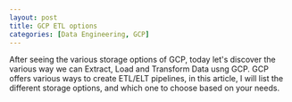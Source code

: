 ```yaml
---
layout: post
title: GCP ETL options
categories: [Data Engineering, GCP]
---
```


After seeing the various storage options of GCP, today let's discover the various way we can Extract, Load and Transform Data usng GCP.
GCP offers various ways to create ETL/ELT pipelines, in this article, I will list the different storage options, and which one to choose based on your needs.
